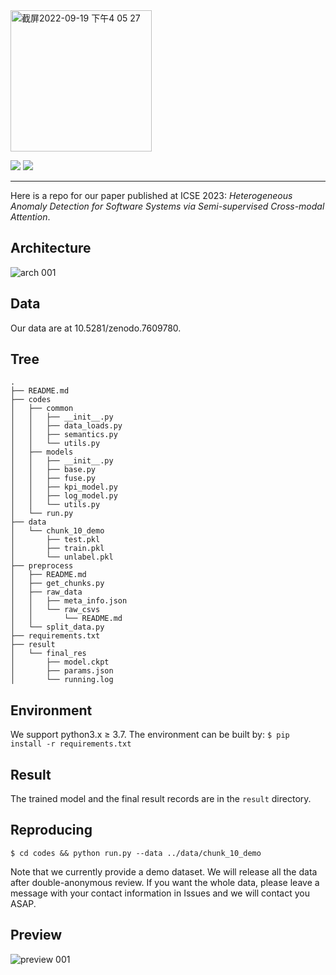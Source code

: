 <img width="226" alt="截屏2022-09-19 下午4 05 27" src="https://user-images.githubusercontent.com/108742116/190974653-4f7f8056-5bd4-4ece-bb06-4289b4989e11.png">

![](https://img.shields.io/badge/version-1.0-blue.svg) 
![](https://img.shields.io/badge/language-python-orange.svg)

****
Here is a repo for our paper published at ICSE 2023: *Heterogeneous Anomaly Detection for Software Systems via Semi-supervised Cross-modal Attention*.

## Architecture
![arch 001](https://user-images.githubusercontent.com/108742116/190979759-7e3ef203-3e1e-463b-9281-69b747b9486a.jpeg)

## Data
Our data are at 10.5281/zenodo.7609780.

## Tree
```
.
├── README.md
├── codes
│   ├── common
│   │   ├── __init__.py
│   │   ├── data_loads.py
│   │   ├── semantics.py
│   │   └── utils.py
│   ├── models
│   │   ├── __init__.py
│   │   ├── base.py
│   │   ├── fuse.py
│   │   ├── kpi_model.py
│   │   ├── log_model.py
│   │   └── utils.py
│   └── run.py
├── data
│   └── chunk_10_demo
│       ├── test.pkl
│       ├── train.pkl
│       └── unlabel.pkl
├── preprocess
│   ├── README.md
│   ├── get_chunks.py
│   ├── raw_data
│   │   ├── meta_info.json
│   │   └── raw_csvs
│   │       └── README.md
│   └── split_data.py
├── requirements.txt
├── result
│   └── final_res
│       ├── model.ckpt
│       ├── params.json
│       └── running.log
```

## Environment
We support python3.x $\geq$ 3.7. The environment can be built by:
```$ pip install -r requirements.txt```

## Result
The trained model and the final result records are in the `result` directory.

## Reproducing 
```$ cd codes && python run.py --data ../data/chunk_10_demo```

Note that we currently provide a demo dataset. We will release all the data after double-anonymous review. If you want the whole data, please leave a message with your contact information in Issues and we will contact you ASAP.

## Preview
![preview 001](https://user-images.githubusercontent.com/108742116/190979242-4d1024cc-4cac-476d-9a25-c6fd1a05be31.jpeg)
